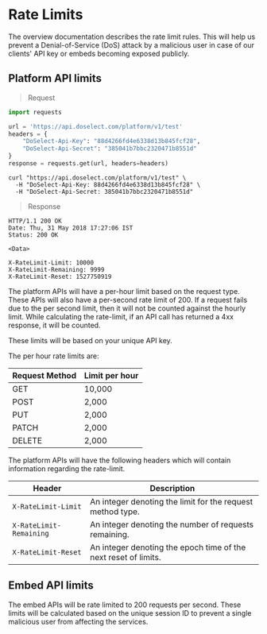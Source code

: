 # Rate Limits
The overview documentation describes the rate limit rules. This will help us prevent a Denial-of-Service (DoS) attack by a malicious user in case of our clients' API key or embeds becoming exposed publicly.

## Platform API limits
> Request

```python
import requests

url = 'https://api.doselect.com/platform/v1/test'
headers = {
    "DoSelect-Api-Key": "88d4266fd4e6338d13b845fcf28",
    "DoSelect-Api-Secret": "385041b7bbc2320471b8551d"
}
response = requests.get(url, headers=headers)
```

```shell
curl "https://api.doselect.com/platform/v1/test" \
  -H "DoSelect-Api-Key: 88d4266fd4e6338d13b845fcf28" \
  -H "DoSelect-Api-Secret: 385041b7bbc2320471b8551d"
```
> Response

```
HTTP/1.1 200 OK
Date: Thu, 31 May 2018 17:27:06 IST
Status: 200 OK

<Data>

X-RateLimit-Limit: 10000
X-RateLimit-Remaining: 9999
X-RateLimit-Reset: 1527750919

```

The platform APIs will have a per-hour limit based on the request type.
These APIs will also have a per-second rate limit of 200. If a request fails due to the per second limit, then it will not be counted against the hourly limit.
While calculating the rate-limit, if an API call has returned a 4xx response, it will be counted.

These limits will be based on your unique API key.

The per hour rate limits are:

Request Method | Limit per hour
-------------- | --------------
GET            | 10,000
POST           | 2,000
PUT            | 2,000
PATCH          | 2,000
DELETE         | 2,000

The platform APIs will have the following headers which will contain information regarding the rate-limit.

Header                  | Description
----------------------- | --------------
`X-RateLimit-Limit`     | An integer denoting the limit for the request method type.
`X-RateLimit-Remaining` | An integer denoting the number of requests remaining.
`X-RateLimit-Reset`     | An integer denoting the epoch time of the next reset of limits.


## Embed API limits

The embed APIs will be rate limited to 200 requests per second.
These limits will be calculated based on the unique session ID to prevent a single malicious user from affecting the services.
